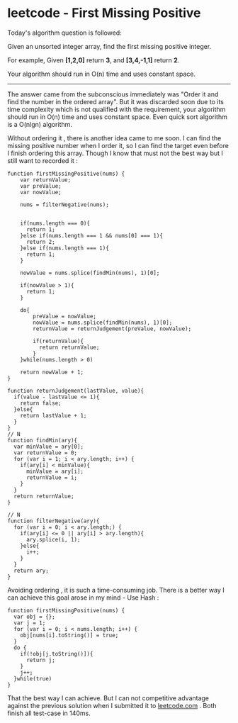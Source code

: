 # leetcode - First Missing Positive


Today's algorithm question is followed:

Given an unsorted integer array, find the first missing positive integer.

For example,
    Given **[1,2,0]** return **3**,
    and **[3,4,-1,1]** return **2**.

Your algorithm should run in O(n) time and uses constant space.

- - -

The answer came from the subconscious immediately was "Order it and find the number in the ordered array". But it was discarded soon due to its time complexity which is not qualified with the requirement, your algorithm should run in O(n) time and uses constant space. Even quick sort algorithm is a O(nlgn) algorithm.

Without ordering it , there is another idea came to me soon. I can find the missing positive number when I order it, so I can find the target even before I finish ordering this array. Though I know that must not the best way but I still want to recorded it : 

    function firstMissingPositive(nums) {
        var returnValue;
        var preValue;
        var nowValue;
    
        nums = filterNegative(nums);
    
    
        if(nums.length === 0){
          return 1;
        }else if(nums.length === 1 && nums[0] === 1){
          return 2;
        }else if(nums.length === 1){
          return 1;
        }
    
        nowValue = nums.splice(findMin(nums), 1)[0];
    
        if(nowValue > 1){
          return 1;
        }
    
        do{
            preValue = nowValue;
            nowValue = nums.splice(findMin(nums), 1)[0];
            returnValue = returnJudgement(preValue, nowValue);
    
            if(returnValue){
              return returnValue;
            }
        }while(nums.length > 0)
    
        return nowValue + 1;
    }
    
    function returnJudgement(lastValue, value){
      if(value - lastValue <= 1){
        return false;
      }else{
        return lastValue + 1;
      }
    }
    // N
    function findMin(ary){
      var minValue = ary[0];
      var returnValue = 0;
      for (var i = 1; i < ary.length; i++) {
        if(ary[i] < minValue){
          minValue = ary[i];
          returnValue = i;
        }
      }
      return returnValue;
    }
    
    // N
    function filterNegative(ary){
      for (var i = 0; i < ary.length;) {
        if(ary[i] <= 0 || ary[i] > ary.length){
          ary.splice(i, 1);
        }else{
          i++;
        }
      }
      return ary;
    }


Avoiding ordering , it is such a time-consuming job. There is a better way I can achieve this goal arose in my mind - Use Hash :



    function firstMissingPositive(nums) {
      var obj = {};
      var j = 1;
      for (var i = 0; i < nums.length; i++) {
        obj[nums[i].toString()] = true;
      }
      do {
        if(!obj[j.toString()]){
          return j;
        }
        j++;
      }while(true)
    }


That the best way I can achieve. But I can not competitive advantage against the previous solution when I submitted it to [leetcode.com](http://leetcode.com) . Both finish all test-case in 140ms.

